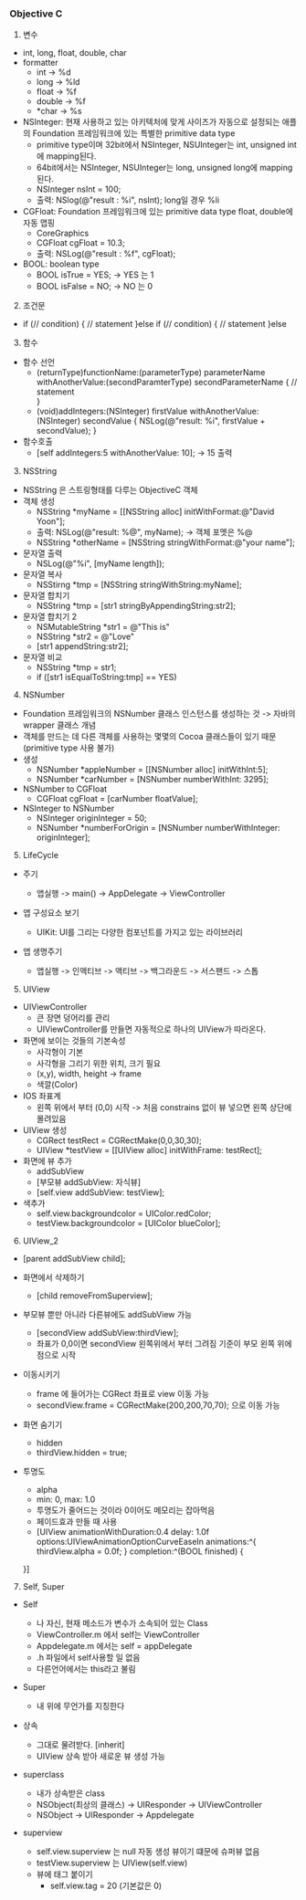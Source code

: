 ### Objective C
1. 변수
+ int, long, float, double, char
+ formatter
    * int -> %d
    * long -> %ld
    * float -> %f
    * double -> %f
    * *char -> %s
+ NSInteger: 현재 사용하고 있는 아키텍처에 맞게 사이즈가 자동으로 설정되는 애플의 Foundation 프레임워크에 있는 특별한 primitive data type
    * primitive type이며 32bit에서 NSInteger, NSUInteger는 int, unsigned int에 mapping된다.
    * 64bit에서는 NSInteger, NSUInteger는 long, unsigned long에 mapping 된다.
    * NSInteger nsInt = 100;
    * 출력: NSlog(@"result : %i", nsInt); long일 경우 %li
+ CGFloat: Foundation 프레임워크에 있는 primitive data type float, double에 자동 맵핑
    * CoreGraphics 
    * CGFloat cgFloat = 10.3;
    * 출력: NSLog(@"result : %f", cgFloat);
+ BOOL: boolean type
    * BOOL isTrue = YES; -> YES 는 1
    * BOOL isFalse = NO; -> NO 는 0


2. 조건문
+ if (// condition) {
    // statement
}else if (// condition) {
    // statement
}else 


3. 함수
+ 함수 선언
    * (returnType)functionName:(parameterType) parameterName
                    withAnotherValue:(secondParamterType) secondParameterName
        {
            // statement    
        }
    * (void)addIntegers:(NSInteger) firstValue
                    withAnotherValue: (NSInteger) secondValue
        {
            NSLog(@"result: %i", firstValue + secondValue);
    }
+ 함수호출
    * [self addIntegers:5 withAnotherValue: 10]; -> 15 출력
    
3. NSString
+ NSString 은 스트링형태를 다루는 ObjectiveC 객체
+ 객체 생성
    * NSString *myName = [[NSString alloc] initWithFormat:@"David Yoon"];
    * 출력: NSLog(@"result: %@", myName); -> 객체 포멧은 %@
    * NSString *otherName = [NSString stringWithFormat:@"your name"];
+ 문자열 출력
    * NSLog(@"%i", [myName length]);
+ 문자열 복사
    * NSStirng *tmp = [NSString stringWithString:myName];
+ 문자열 합치기
    * NSString *tmp = [str1 stringByAppendingString:str2];
+ 문자열 합치기 2
    * NSMutableString *str1 = @"This is"
    * NSString *str2 = @"Love"
    * [str1 appendString:str2];
+ 문자열 비교
    * NSString *tmp = str1;
    * if ([str1 isEqualToString:tmp] == YES)



4. NSNumber
+ Foundation 프레임워크의 NSNumber 클래스 인스턴스를 생성하는 것 -> 자바의 wrapper 클래스 개념
+ 객체를 만드는 데 다른 객체를 사용하는 몇몇의 Cocoa 클래스들이 있기 때문(primitive type 사용 불가)
+ 생성
    * NSNumber *appleNumber = [[NSNumber alloc] initWithInt:5];
    * NSNumber *carNumber = [NSNumber numberWithInt: 3295];
+ NSNumber to CGFloat
    * CGFloat cgFloat = [carNumber floatValue];
+ NSInteger to NSNumber 
    * NSInteger originInteger = 50;
    * NSNumber *numberForOrigin = [NSNumber numberWithInteger: originInteger];

5. LifeCycle
+ 주기
    * 앱실행 -> main() -> AppDelegate -> ViewController
+ 앱 구성요소 보기
    * UIKit: UI를 그리는 다양한 컴포넌트를 가지고 있는 라이브러리

+ 앱 생명주기
    * 앱실행 -> 인액티브 -> 액티브 -> 백그라운드 -> 서스팬드 -> 스톱

5. UIView
+ UIViewController
    * 큰 장면 덩어리를 관리 
    * UIViewController를 만들면 자동적으로 하나의 UIView가 따라온다.
+ 화면에 보이는 것들의 기본속성
    * 사각형이 기본
    * 사각형을 그리기 위한 위치, 크기 필요
    * (x,y), width, height -> frame
    * 색깔(Color)
+ IOS 좌표계
    * 왼쪽 위에서 부터 (0,0) 시작 -> 처음 constrains 없이 뷰 넣으면 왼쪽 상단에 몰려있음
+ UIView 생성
    * CGRect testRect = CGRectMake(0,0,30,30);
    * UIView *testView = [[UIView alloc] initWithFrame: testRect];
+ 화면에 뷰 추가
    * addSubView
    * [부모뷰 addSubView: 자식뷰]
    * [self.view addSubView: testView];
+ 색추가
    * self.view.backgroundcolor = UIColor.redColor;
    * testView.backgroundcolor = [UIColor blueColor];

6. UIView_2
+ [parent addSubView child];
+ 화면에서 삭제하기
    * [child removeFromSuperview];
+ 부모뷰 뿐만 아니라 다른뷰에도 addSubView 가능
    * [secondView addSubView:thirdView];
    * 좌표가 0,0이면 secondView 왼쪽위에서 부터 그려짐 기준이 부모 왼쪽 위에 점으로 시작
+ 이동시키기
    * frame 에 들어가는 CGRect 좌표로 view 이동 가능
    * secondView.frame = CGRectMake(200,200,70,70); 으로 이동 가능
+ 화면 숨기기
    * hidden
    * thirdView.hidden = true;
+ 투명도
    * alpha
    * min: 0, max: 1.0
    * 투명도가 줄어드는 것이라 0이어도 메모리는 잡아먹음
    * 페이드효과 만들 때 사용
    * [UIView animationWithDuration:0.4 delay: 1.0f options:UIViewAnimationOptionCurveEaseIn animations:^{
        thirdView.alpha = 0.0f;
    } completion:^(BOOL finished) {
        
    }]

7. Self, Super
+ Self
    * 나 자신, 현재 메소드가 변수가 소속되어 있는 Class
    * ViewController.m 에서 self는 ViewController
    * Appdelegate.m 에서는 self = appDelegate
    * .h 파일에서 self사용할 일 없음
    * 다른언어에서는 this라고 불림

+ Super
    * 내 위에 무언가를 지칭한다
+ 상속
    * 그대로 물려받다. [inherit]
    * UIView 상속 받아 새로운 뷰 생성 가능
+ superclass
    * 내가 상속받은 class
    * NSObject(최상의 클래스) -> UIResponder -> UIViewController 
    * NSObject -> UIResponder -> Appdelegate
+ superview
    * self.view.superview 는 null 자동 생성 뷰이기 떄문에 슈퍼뷰 없음
    * testView.superview 는 UIView(self.view)
    * 뷰에 태그 붙이기 
        - self.view.tag = 20 (기본값은 0)



